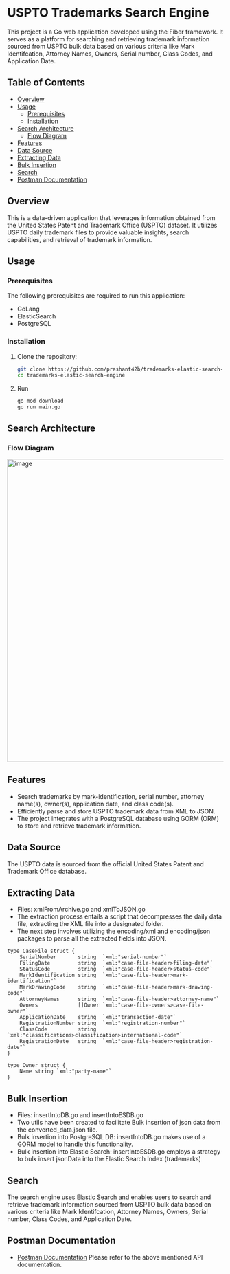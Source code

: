 # USPTO Trademarks Search Engine

This project is a Go web application developed using the Fiber framework. It serves as a platform for searching and retrieving trademark information sourced from USPTO bulk data based on various criteria like Mark Identifcation, Attorney Names, Owners, Serial number, Class Codes, and Application Date.


## Table of Contents

- [Overview](#overview)
- [Usage](#usage)
  - [Prerequisites](#prerequisites)
  - [Installation](#installation)
- [Search Architecture](#search-architecture)
  - [Flow Diagram](#flow-diagram)
- [Features](#features)
- [Data Source](#data-source)
- [Extracting Data](#extracting-data)
- [Bulk Insertion](#bulk-insertion)
- [Search](#search)
- [Postman Documentation](#postman-documentation)

## Overview

This is a data-driven application that leverages information obtained from the United States Patent and Trademark Office (USPTO) dataset. It utilizes USPTO daily trademark files to provide valuable insights, search capabilities, and retrieval of trademark information.

## Usage

### Prerequisites

The following prerequisites are required to run this application:

- GoLang
- ElasticSearch
- PostgreSQL


### Installation

1. Clone the repository:
   ```bash
   git clone https://github.com/prashant42b/trademarks-elastic-search-engine.git
   cd trademarks-elastic-search-engine

   ```
2. Run 
      ```
      go mod download
      go run main.go
      ```
      
## Search Architecture
### Flow Diagram
<img width="705" alt="image" src="https://github.com/prashant42b/trademarks-elastic-search-engine/assets/63443918/0bd994b0-04ec-47ba-84aa-9a6c3afa784e">

## Features

- Search trademarks by mark-identification, serial number, attorney name(s), owner(s), application date, and class code(s).
- Efficiently parse and store USPTO trademark data from XML to JSON.
- The project integrates with a PostgreSQL database using GORM (ORM) to store and retrieve trademark information.

## Data Source
The USPTO data is sourced from the official United States Patent and Trademark Office database.

## Extracting Data
- Files: xmlFromArchive.go and xmlToJSON.go
- The extraction process entails a script that decompresses the daily data file, extracting the XML file into a designated folder. 
- The next step involves utilizing the encoding/xml and encoding/json packages to parse all the extracted fields into JSON.

```
type CaseFile struct {
	SerialNumber       string  `xml:"serial-number"`
	FilingDate         string  `xml:"case-file-header>filing-date"`
	StatusCode         string  `xml:"case-file-header>status-code"`
	MarkIdentification string  `xml:"case-file-header>mark-identification"`
	MarkDrawingCode    string  `xml:"case-file-header>mark-drawing-code"`
	AttorneyNames      string  `xml:"case-file-header>attorney-name"`
	Owners             []Owner `xml:"case-file-owners>case-file-owner"`
	ApplicationDate    string  `xml:"transaction-date"`
	RegistrationNumber string  `xml:"registration-number"`
	ClassCode          string  `xml:"classifications>classification>international-code"`
	RegistrationDate   string  `xml:"case-file-header>registration-date"`
}
```

```
type Owner struct {
	Name string `xml:"party-name"`
}
```

## Bulk Insertion
- Files: insertIntoDB.go and insertIntoESDB.go
- Two utils have been created to facilitate Bulk insertion of json data from the converted_data.json file.
- Bulk insertion into PostgreSQL DB: insertIntoDB.go makes use of a GORM model to handle this functionality.
- Bulk insertion into Elastic Search: insertIntoESDB.go employs a strategy to bulk insert jsonData into the Elastic Search Index (trademarks)

## Search
The search engine uses Elastic Search and enables users to search and retrieve trademark information sourced from USPTO bulk data based on various criteria like Mark Identifcation, Attorney Names, Owners, Serial number, Class Codes, and Application Date.


## Postman Documentation 
- [Postman Documentation](https://documenter.getpostman.com/view/30488190/2s9YsNcpXA) 
Please refer to the above mentioned API documentation.
